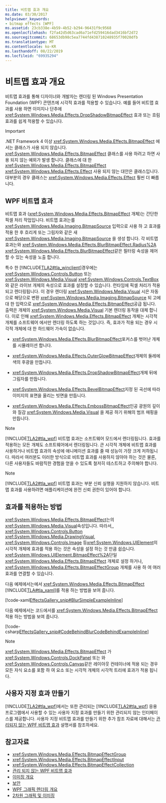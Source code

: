 ```yaml
---
title: 비트맵 효과 개요
ms.date: 03/30/2017
helpviewer_keywords:
- bitmap effects [WPF]
ms.assetid: 23cb338e-4b59-4b52-b294-96431f9c9568
ms.openlocfilehash: f2fa42d5d63cad6a71efd259416dad3416bf2d72
ms.sourcegitcommit: 68653db98c5ea7744fd438710248935f70020dfb
ms.translationtype: MT
ms.contentlocale: ko-KR
ms.lasthandoff: 08/22/2019
ms.locfileid: "69935294"
---
```

# <a name="bitmap-effects-overview"></a>비트맵 효과 개요
비트맵 효과를 통해 디자이너와 개발자는 렌더링 된 Windows Presentation Foundation (WPF) 콘텐츠에 시각적 효과를 적용할 수 있습니다. 예를 들어 비트맵 효과를 사용 하면 이미지나 단추에 <xref:System.Windows.Media.Effects.DropShadowBitmapEffect> 효과 또는 흐림 효과를 쉽게 적용할 수 있습니다.  
  
> [!IMPORTANT]
> .NET Framework 4 이상 <xref:System.Windows.Media.Effects.BitmapEffect> 에서는 클래스가 사용 되지 않습니다. <xref:System.Windows.Media.Effects.BitmapEffect> 클래스를 사용 하려고 하면 사용 되지 않는 예외가 발생 합니다. 클래스에 대 한 <xref:System.Windows.Media.Effects.BitmapEffect> <xref:System.Windows.Media.Effects.Effect> 사용 되지 않는 대안은 클래스입니다. 대부분의 경우 클래스는 <xref:System.Windows.Media.Effects.Effect> 훨씬 더 빠릅니다.  

<a name="wpf_effects"></a>   
## <a name="wpf-bitmap-effects"></a>WPF 비트맵 효과  
 비트맵 효과 (<xref:System.Windows.Media.Effects.BitmapEffect> 개체)는 간단한 픽셀 처리 작업입니다. 비트맵 효과는를 <xref:System.Windows.Media.Imaging.BitmapSource> 입력으로 사용 하 고 효과를 적용 한 후 흐리게 또는 그림자와 같은 새 <xref:System.Windows.Media.Imaging.BitmapSource> 을 생성 합니다. 각 비트맵 효과는와 <xref:System.Windows.Media.Effects.BlurBitmapEffect.Radius%2A> <xref:System.Windows.Media.Effects.BlurBitmapEffect>같은 필터링 속성을 제어할 수 있는 속성을 노출 합니다.  
  
 특수 한 [!INCLUDE[TLA2#tla_winclient](../../../../includes/tla2sharptla-winclient-md.md)]경우에는 <xref:System.Windows.Controls.Button> 또는 <xref:System.Windows.Media.Visual> <xref:System.Windows.Controls.TextBox>와 같은 라이브 개체의 속성으로 효과를 설정할 수 있습니다. 런타임에 픽셀 처리가 적용되고 렌더링됩니다. 이 경우 렌더링 <xref:System.Windows.Media.Visual> 시은 자동으로 해당으로 변환 <xref:System.Windows.Media.Imaging.BitmapSource> 되 고에 대 한 입력으로 <xref:System.Windows.Media.Effects.BitmapEffect>공급 됩니다. 출력은 개체의 <xref:System.Windows.Media.Visual> 기본 렌더링 동작을 대체 합니다. 이로 인해 <xref:System.Windows.Media.Effects.BitmapEffect> 개체는 시각적 개체를 소프트웨어 에서만 렌더링 하도록 하는 것입니다. 즉, 효과가 적용 되는 경우 시각적 개체에 대 한 하드웨어 가속이 없습니다.  
  
- <xref:System.Windows.Media.Effects.BlurBitmapEffect>포커스를 벗어난 개체를 시뮬레이션 합니다.  
  
- <xref:System.Windows.Media.Effects.OuterGlowBitmapEffect>개체의 둘레에 색의 후광을 만듭니다.  
  
- <xref:System.Windows.Media.Effects.DropShadowBitmapEffect>개체 뒤에 그림자를 만듭니다.  
  
- <xref:System.Windows.Media.Effects.BevelBitmapEffect>지정 된 곡선에 따라 이미지의 표면을 올리는 빗면을 만듭니다.  
  
- <xref:System.Windows.Media.Effects.EmbossBitmapEffect>인공 광원의 깊이와 질감 <xref:System.Windows.Media.Visual> 을 제공 하기 위해의 범프 매핑을 만듭니다.  
  
> [!NOTE]
> [!INCLUDE[TLA2#tla_wpf](../../../../includes/tla2sharptla-wpf-md.md)] 비트맵 효과는 소프트웨어 모드에서 렌더링됩니다. 효과를 적용하는 모든 개체도 소프트웨어에서 렌더링됩니다. 큰 시각적 개체에 비트맵 효과를 사용하거나 비트맵 효과의 속성에 애니메이션 효과를 줄 때 성능이 가장 크게 저하됩니다. 따라서 여러분도 이러한 방식으로 비트맵 효과를 사용하지 않아야 하는 것은 물론, 다른 사용자들도 바람직한 경험을 얻을 수 있도록 철저히 테스트하고 주의해야 합니다.  
  
> [!NOTE]
> [!INCLUDE[TLA2#tla_wpf](../../../../includes/tla2sharptla-wpf-md.md)] 비트맵 효과는 부분 신뢰 실행을 지원하지 않습니다. 비트맵 효과를 사용하려면 애플리케이션에 완전 신뢰 권한이 있어야 합니다.  
  
<a name="applyeffects"></a>   
## <a name="how-to-apply-an-effect"></a>효과를 적용하는 방법  
 <xref:System.Windows.Media.Effects.BitmapEffect>는의 <xref:System.Windows.Media.Visual>속성입니다. 따라서,, <xref:System.Windows.Controls.Button> <xref:System.Windows.Media.DrawingVisual>, <xref:System.Windows.Controls.Image> 등<xref:System.Windows.UIElement>의 시각적 개체에 효과를 적용 하는 것은 속성을 설정 하는 것 만큼 쉽습니다. <xref:System.Windows.UIElement.BitmapEffect%2A>단일 <xref:System.Windows.Media.Effects.BitmapEffect> 개체로 설정 하거나, <xref:System.Windows.Media.Effects.BitmapEffectGroup> 개체를 사용 하 여 여러 효과를 연결할 수 있습니다.  
  
 다음 예제에서는에서 <xref:System.Windows.Media.Effects.BitmapEffect> [!INCLUDE[TLA#tla_xaml](../../../../includes/tlasharptla-xaml-md.md)]를 적용 하는 방법을 보여 줍니다.  
  
 [!code-xaml[EffectsGallery_snip#BlurSimpleExampleInline](~/samples/snippets/csharp/VS_Snippets_Wpf/EffectsGallery_snip/CSharp/blursimpleexample.xaml#blursimpleexampleinline)]  
  
 다음 예제에서는 코드에서를 <xref:System.Windows.Media.Effects.BitmapEffect> 적용 하는 방법을 보여 줍니다.  
  
 [!code-csharp[EffectsGallery_snip#CodeBehindBlurCodeBehindExampleInline](~/samples/snippets/csharp/VS_Snippets_Wpf/EffectsGallery_snip/CSharp/blurcodebehindexample.xaml.cs#codebehindblurcodebehindexampleinline)]  
  
> [!NOTE]
> <xref:System.Windows.Media.Effects.BitmapEffect> 가 <xref:System.Windows.Controls.DockPanel> 또는 와<xref:System.Windows.Controls.Canvas>같은 레이아웃 컨테이너에 적용 되는 경우 모든 자식 요소를 포함 하 여 요소 또는 시각적 개체의 시각적 트리에 효과가 적용 됩니다.  
  
<a name="customeffects"></a>   
## <a name="creating-custom-effects"></a>사용자 지정 효과 만들기  
 [!INCLUDE[TLA2#tla_wpf](../../../../includes/tla2sharptla-wpf-md.md)]에서는 또한 관리되는 [!INCLUDE[TLA2#tla_wpf](../../../../includes/tla2sharptla-wpf-md.md)] 응용 프로그램에서 사용할 수 있는 사용자 지정 효과를 만들기 위한 관리되지 않는 인터페이스를 제공합니다. 사용자 지정 비트맵 효과를 만들기 위한 추가 참조 자료에 대해서는 [관리되지 않는 WPF 비트맵 효과](https://docs.microsoft.com/previous-versions/windows/desktop/wibe/-wibe-lh) 설명서를 참조하세요.  
  
## <a name="see-also"></a>참고자료

- <xref:System.Windows.Media.Effects.BitmapEffectGroup>
- <xref:System.Windows.Media.Effects.BitmapEffectInput>
- <xref:System.Windows.Media.Effects.BitmapEffectCollection>
- [관리 되지 않는 WPF 비트맵 효과](https://docs.microsoft.com/previous-versions/windows/desktop/wibe/-wibe-lh)
- [이미징 개요](imaging-overview.md)
- [보안](../security-wpf.md)
- [WPF 그래픽 렌더링 개요](wpf-graphics-rendering-overview.md)
- [2차원 그래픽 및 이미징](../advanced/optimizing-performance-2d-graphics-and-imaging.md)
